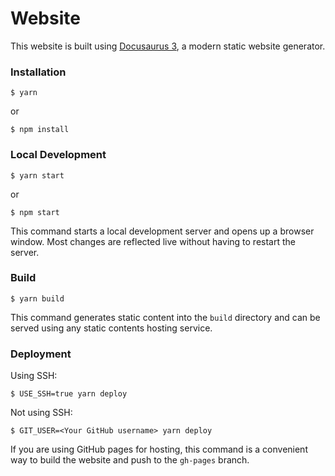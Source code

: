 # Website

This website is built using [Docusaurus 3](https://docusaurus.io/), a modern static website generator.

### Installation

```
$ yarn
```

or

```
$ npm install
```

### Local Development

```
$ yarn start
```
or

```
$ npm start
```

This command starts a local development server and opens up a browser window. Most changes are reflected live without having to restart the server.


### Build

```
$ yarn build
```

This command generates static content into the `build` directory and can be served using any static contents hosting service.

### Deployment

Using SSH:

```
$ USE_SSH=true yarn deploy
```

Not using SSH:

```
$ GIT_USER=<Your GitHub username> yarn deploy
```

If you are using GitHub pages for hosting, this command is a convenient way to build the website and push to the `gh-pages` branch.
